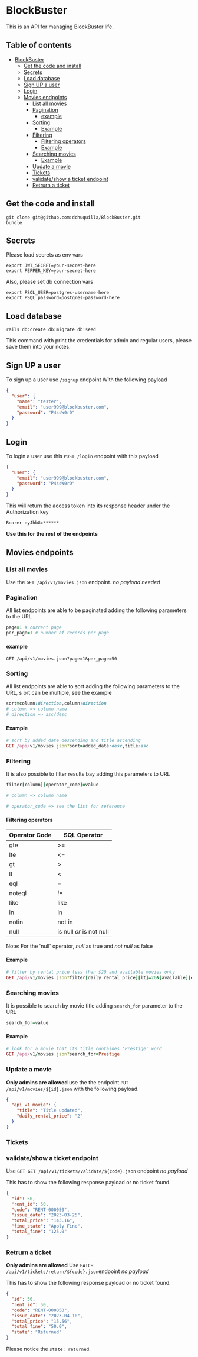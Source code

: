 # BlockBuster

This is an API for managing BlockBuster life.

## Table of contents

- [BlockBuster](#blockbuster)
  - [Get the code and install](#get-the-code-and-install)
  - [Secrets](#secrets)
  - [Load database](#load-database)
  - [Sign UP a user](#sign-up-a-user)
  - [Login](#login)
  - [Movies endpoints](#movies-endpoints)
    - [List all movies](#list-all-movies)
    - [Pagination](#pagination)
      - [example](#example)
    - [Sorting](#sorting)
      - [Example](#example)
    - [Filtering](#filtering)
      - [Filtering operators](#filtering-operators)
      - [Example](#example-1)
    - [Searching movies](#searching-movies)
      - [Example](#example-2)
    - [Update a movie](#update-a-movie)
    - [Tickets](#tickets)
    - [validate/show a ticket endpoint](#validateshow-a-ticket-endpoint)
    - [Retrurn a ticket](#retrurn-a-ticket)

## Get the code and install

```shell
git clone git@github.com:dchuquilla/BlockBuster.git
bundle
```

## Secrets

Please load secrets as env vars

```shell
export JWT_SECRET=your-secret-here
export PEPPER_KEY=your-secret-here
```

Also, please set db connection vars

```shell
export PSQL_USER=postgres-username-here
export PSQL_password=postgres-password-here
```

## Load database

```shell
rails db:create db:migrate db:seed
```

This command with print the credentials for admin and regular users, please save them into your notes.

## Sign UP a user

To sign up a user use `/signup` endpoint
With the following payload

```json
{
  "user": {
    "name": "tester",
    "email": "user999@blockbuster.com",
    "password": "P4ssW0rD"
  }
}
```

## Login

To login a user use this `POST /login` endpoint with this payload

```json
{
  "user": {
    "email": "user999@blockbuster.com",
    "password": "P4ssW0rD"
  }
}
```

This will return the access token into its response header under the Authorization key

```
Bearer eyJhbGc******
```

**Use this for the rest of the endpoints**

## Movies endpoints

### List all movies

Use the `GET /api/v1/movies.json` endpoint. _no payload needed_

### Pagination

All list endpoints are able to be paginated adding the following parameters to the URL

```ruby
page=1 # current page
per_page=1 # number of records per page

```

#### example

```cURL
GET /api/v1/movies.json?page=1&per_page=50
```

### Sorting

All list endpoints are able to sort adding the following parameters to the URL, s
ort can be multiple, see the example

```ruby
sort=column:direction,column:direction
# column => column name
# direction => asc/desc
```

#### Example

```ruby
# sort by added_date descending and title ascending
GET /api/v1/movies.json?sort=added_date:desc,title:asc
```

### Filtering

It is also possible to filter results bay adding this parameters to URL

```ruby
filter[column][operator_code]=value

# column => column name

# operator_code => see the list for reference

```

#### Filtering operators

| Operator Code | SQL Operator             |
| ------------- | ------------------------ |
| gte           | >=                       |
| lte           | <=                       |
| gt            | >                        |
| lt            | <                        |
| eql           | =                        |
| noteql        | !=                       |
| like          | like                     |
| in            | in                       |
| notin         | not in                   |
| null          | is null _or_ is not null |

Note: For the 'null' operator, _null_ as true and _not null_ as false

#### Example

```ruby
# filter by rental price less than $20 and available movies only
GET /api/v1/movies.json?filter[daily_rental_price][lt]=20&[available][eql]=true
```

### Searching movies

It is possible to search by movie title adding `search_for` parameter to the URL

```ruby
search_for=value
```

#### Example

```ruby
# look for a movie that its title containes 'Prestige' word
GET /api/v1/movies.json?search_for=Prestige
```

### Update a movie

**Only admins are allowed**
use the the endpoint `PUT /api/v1/movies/${id}.json` with the following payload.

```json
{
  "api_v1_movie": {
    "title": "Title updated",
    "daily_rental_price": "2"
  }
}
```

### Tickets

### validate/show a ticket endpoint

Use `GET GET /api/v1/tickets/validate/${code}.json` endpoint _no payload_

This has to show the following response payload or no ticket found.

```json
{
  "id": 50,
  "rent_id": 50,
  "code": "RENT-000050",
  "issue_date": "2023-03-25",
  "total_price": "143.16",
  "fine_state": "Apply Fine",
  "total_fine": "125.0"
}
```

### Retrurn a ticket

**Only admins are allowed**
Use `PATCH /api/v1/tickets/return/${code}.json`endpoint _no payload_

This has to show the following response payload or no ticket found.

```json
{
  "id": 50,
  "rent_id": 50,
  "code": "RENT-000050",
  "issue_date": "2023-04-10",
  "total_price": "15.56",
  "total_fine": "50.0",
  "state": "Returned"
}
```

Please notice the `state: returned`.
